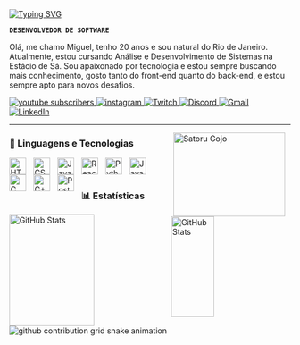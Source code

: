 <div align="left">
  <a href="https://git.io/typing-svg">
    <img src="https://readme-typing-svg.demolab.com?font=Fira+Code&weight=500&size=25&pause=1000&color=00BFFF&center=false&vCenter=false&random=false&width=524&lines=+👨🏻‍💻Miguel Cordeiro+%CB%99%E1%B5%95%CB%99" alt="Typing SVG">
  </a>
</div>

**`DESENVOLVEDOR DE SOFTWARE`**

Olá, me chamo Miguel, tenho 20 anos e sou natural do Rio de Janeiro. Atualmente, estou cursando Análise e Desenvolvimento de Sistemas na Estácio de Sá. Sou apaixonado por tecnologia e estou sempre buscando mais conhecimento, gosto tanto do front-end quanto do back-end, e estou sempre apto para novos desafios.

<p align="left">
    <a href="https://www.youtube.com/@Miguellivess">
        <img 
            alt="youtube subscribers" 
            title="Inscreva-se no meu canal" 
            src="https://img.shields.io/badge/YouTube-FF0000?style=for-the-badge&logo=youtube&logoColor=white" target="_blank"
        />
    </a>
    <a href="https://www.instagram.com/mgofcx/">
        <img 
            alt="instagram" 
            title="Me segue no Instagram" 
            src="https://img.shields.io/badge/-Instagram-%23E4405F?style=for-the-badge&logo=instagram&logoColor=white" target="_blank"
        />
    </a> 
    <a href="https://www.twitch.tv/mgz1nnbr">
        <img 
            alt="Twitch" 
            title="Me segue na Twitch" 
            src="https://img.shields.io/badge/Twitch-9146FF?style=for-the-badge&logo=twitch&logoColor=white" target="_blank"
        />
    </a>
    <a href="https://discordapp.com/users/372511425861779466">
        <img 
            alt="Discord" 
            title="Meu Discord" 
            src="https://img.shields.io/badge/Discord-7289DA?style=for-the-badge&logo=discord&logoColor=white" target="_blank"
        />
    </a>
  <a href="mailto:miguelcordeirozzz@gmail.com">
        <img 
            alt="Gmail" 
            title="Meu Gmail" 
            src="https://img.shields.io/badge/-Gmail-%23333?style=for-the-badge&logo=gmail&logoColor=white" target="_blank"
        />
    </a>
  <a href="https://www.linkedin.com/in/miguel-cordeiro-77a8a8265/">
        <img 
            alt="LinkedIn" 
            title="Meu LinkedIn" 
            src="https://img.shields.io/badge/-LinkedIn-%230077B5?style=for-the-badge&logo=linkedin&logoColor=white" target="_blank"
        />
    </a>
</p>

---
<img
    align="right" 
    alt="Satoru Gojo" 
    title="Satoru Gojo"
    height="150px"
    width="200px" 
    style="padding-right: 10px;" 
    src="https://i.pinimg.com/originals/70/5e/d1/705ed1090f270ed99c90b2d312bd34bd.jpg" 
/>


### 🤖 Linguagens e Tecnologias

<img 
    align="left" 
    alt="HTML"
    title="HTML" 
    width="30px" 
    style="padding-right: 10px;" 
    src="https://cdn.jsdelivr.net/gh/devicons/devicon@latest/icons/html5/html5-original.svg" 
/>
<img 
    align="left" 
    alt="CSS" 
    title="CSS"
    width="30px" 
    style="padding-right: 10px;" 
    src="https://cdn.jsdelivr.net/gh/devicons/devicon@latest/icons/css3/css3-original.svg" 
/>
<img 
    align="left" 
    alt="JavaScript" 
    title="JavaScript"
    width="30px" 
    style="padding-right: 10px;" 
    src="https://cdn.jsdelivr.net/gh/devicons/devicon@latest/icons/javascript/javascript-original.svg" 
/>
<img 
    align="left" 
    alt="React Native" 
    title="React Native"
    width="30px" 
    style="padding-right: 10px;" 
    src="https://cdn.jsdelivr.net/gh/devicons/devicon@latest/icons/react/react-original.svg" 
/>
<img 
    align="left" 
    alt="Python" 
    title="Python"
    width="30px" 
    style="padding-right: 10px;" 
    src="https://cdn.jsdelivr.net/gh/devicons/devicon@latest/icons/python/python-original.svg" 
/>
<img 
    align="left"
    alt="Java" 
    title="Java"
    width="30px" 
    style="padding-right: 10px;" 
    src="https://cdn.jsdelivr.net/gh/devicons/devicon@latest/icons/java/java-original.svg" 
/>
<img 
    align="left" 
    alt="C" 
    title="C"
    width="30px" 
    style="padding-right: 10px;" 
    src="https://cdn.jsdelivr.net/gh/devicons/devicon@latest/icons/c/c-original.svg" 
/>
<img 
    align="left" 
    alt="C++" 
    title="C++"
    width="30px" 
    style="padding-right: 10px;" 
    src="https://cdn.jsdelivr.net/gh/devicons/devicon@latest/icons/cplusplus/cplusplus-original.svg" 
/>
<img 
    align="left" 
    alt="PostgreSQL" 
    title="PostgreSQL"
    width="30px" 
    style="padding-right: 10px;" 
    src="https://cdn.jsdelivr.net/gh/devicons/devicon@latest/icons/postgresql/postgresql-original.svg" 
/>

<br/>
<br/>

### 📊 Estatísticas

<p>
  <img 
    align="left"
    width="55%"
    alt="GitHub Stats" 
    height="200" 
    style="padding-right: 10px;" 
    src="https://github-readme-stats.vercel.app/api?username=migueldev1&show_icons=true&theme=tokyonight&include_all_commits=true&locale=pt-br" 
  />

  <img 
      align="left"
      width="39%"
      alt="GitHub Stats" 
      height="180" 
      src="https://github-readme-stats.vercel.app/api/top-langs/?username=migueldev1&theme=tokyonight&layout=compact&custom_title=Tecnologias&langs_count=9" 
  />

  <picture align="center">
  <source media="(prefers-color-scheme: dark)" srcset="https://raw.githubusercontent.com/migueldev1/migueldev1/output/github-contribution-grid-snake-dark.svg">
  <source media="(prefers-color-scheme: light)" srcset="https://raw.githubusercontent.com/migueldev1/migueldev1/output/github-contribution-grid-snake-dark.svg">
  <img align="center" alt="github contribution grid snake animation" src="https://raw.githubusercontent.com/mari4souza/migueldev1/output/github-contribution-grid-snake.svg">
</picture>

</p>
